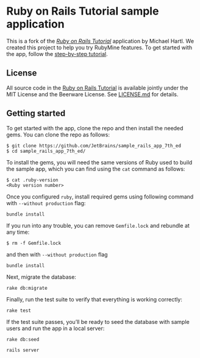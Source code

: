 # Ruby on Rails Tutorial sample application

This is a fork of the [*Ruby on Rails Tutorial*](http://www.railstutorial.org/) application by Michael Hartl.
We created this project to help you try RubyMine features.
To get started with the app, follow the [step-by-step tutorial](https://www.jetbrains.com/help/ruby/get-started.html).

## License

All source code in the [Ruby on Rails Tutorial](https://www.railstutorial.org/)
is available jointly under the MIT License and the Beerware License. See
[LICENSE.md](LICENSE.md) for details.

## Getting started

To get started with the app, clone the repo and then install the needed gems. You can clone the repo as follows:

```
$ git clone https://github.com/JetBrains/sample_rails_app_7th_ed 
$ cd sample_rails_app_7th_ed/
```

To install the gems, you will need the same versions of Ruby used to build the sample app, which you can find using the `cat` command as follows:

```
$ cat .ruby-version
<Ruby version number>
```

Once you configured `ruby`, install required gems using following command with `--without production` flag:
```
bundle install
```

If you run into any trouble, you can remove `Gemfile.lock` and rebundle at any time:

```
$ rm -f Gemfile.lock
```
and then with `--without production` flag
```
bundle install
```

Next, migrate the database:

```
rake db:migrate
```

Finally, run the test suite to verify that everything is working correctly:

```
rake test
```

If the test suite passes, you’ll be ready to seed the database with sample users and run the app in a local server:

```
rake db:seed
```
```
rails server
```